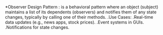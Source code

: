 *Observer Design Pattern :  is a behavioral pattern where an object (subject) maintains a list of its dependents (observers) and notifies them of any state changes, typically by calling one of their methods.
.Use Cases:
.Real-time data updates (e.g., news apps, stock prices).
.Event systems in GUIs.
.Notifications for state changes.